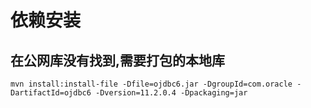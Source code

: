 # 依赖安装

## 在公网库没有找到,需要打包的本地库

`mvn install:install-file -Dfile=ojdbc6.jar -DgroupId=com.oracle -DartifactId=ojdbc6 -Dversion=11.2.0.4 -Dpackaging=jar`